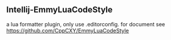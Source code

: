 ## Intellij-EmmyLuaCodeStyle

a lua formatter plugin, only use .editorconfig. for document see https://github.com/CppCXY/EmmyLuaCodeStyle